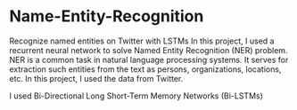 # Name-Entity-Recognition
Recognize named entities on Twitter with LSTMs
In this project, I used a recurrent neural network to solve Named Entity Recognition (NER) problem. NER is a common task in 
natural language processing systems. It serves for extraction such entities from the text as persons, organizations, locations, etc. 
In this project, I used the data from Twitter.



I used Bi-Directional Long Short-Term Memory Networks (Bi-LSTMs)
